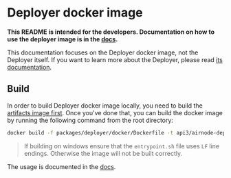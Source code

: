 # Deployer docker image

**This README is intended for the developers. Documentation on how to use the deployer image is in the
[docs](https://docs.api3.org/airnode/v1.0/grp-providers/docker/deployer-image.html).**

This documentation focuses on the Deployer docker image, not the Deployer itself. If you want to learn more about the
Deployer, please read [its documentation](../README.md).

## Build

In order to build Deployer docker image locally, you need to build the
[artifacts image first](../../../docker/README.md). Once you've done that, you can build the docker image by running the
following command from the root directory:

```bash
docker build -f packages/deployer/docker/Dockerfile -t api3/airnode-deployer:latest .
```

> If building on windows ensure that the `entrypoint.sh` file uses `LF` line endings. Otherwise the image will not be
> built correctly.

The usage is documented in the [docs](https://docs.api3.org/airnode/v1.0/grp-providers/docker/deployer-image.html).
